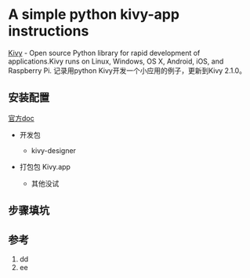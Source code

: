 # A simple python kivy-app instructions 
[Kivy](https://kivy.org) - Open source Python library for rapid development of applications.Kivy runs on Linux, Windows, OS X, Android, iOS, and Raspberry Pi. 
记录用python Kivy开发一个小应用的例子，更新到Kivy 2.1.0。

## 安装配置
[官方doc](https://kivy.org/doc/stable/gettingstarted/installation.html)
- 开发包

     * kivy-designer

- 打包包
Kivy.app

     * 其他没试

## 步骤填坑




## 参考
1. dd
2. ee



